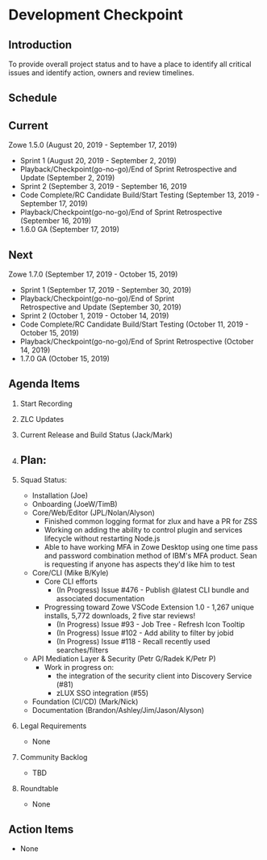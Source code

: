 # Development Checkpoint

Introduction
------------
To provide overall project status and to have a place to identify all critical issues and identify action, owners and review timelines.

Schedule
--------

Current
-------

Zowe 1.5.0 (August 20, 2019 - September 17, 2019)
- Sprint 1 (August 20, 2019 - September 2, 2019)
- Playback/Checkpoint(go-no-go)/End of Sprint Retrospective and Update (September 2, 2019)
- Sprint 2 (September 3, 2019 - September 16, 2019
- Code Complete/RC Candidate Build/Start Testing (September 13, 2019 - September 17, 2019)
- Playback/Checkpoint(go-no-go)/End of Sprint Retrospective (September 16, 2019)
- 1.6.0 GA (September 17, 2019)

Next
----

Zowe 1.7.0 (September 17, 2019 - October 15, 2019)
- Sprint 1 (September 17, 2019 - September 30, 2019)
- Playback/Checkpoint(go-no-go)/End of Sprint Retrospective and Update (September 30, 2019)
- Sprint 2 (October 1, 2019 - October 14, 2019)
- Code Complete/RC Candidate Build/Start Testing (October 11, 2019 - October 15, 2019)
- Playback/Checkpoint(go-no-go)/End of Sprint Retrospective (October 14, 2019)
- 1.7.0 GA (October 15, 2019)

Agenda Items
------------
1. Start Recording
2. ZLC Updates
3. Current Release and Build Status (Jack/Mark)
4. Plan:
    -
5. Squad Status:
    - Installation (Joe)
    - Onboarding (JoeW/TimB)
    - Core/Web/Editor (JPL/Nolan/Alyson)
        - Finished common logging format for zlux and have a PR for ZSS
        - Working on adding the ability to control plugin and services lifecycle without restarting Node.js
        - Able to have working MFA in Zowe Desktop using one time pass and password combination method of IBM's MFA product. Sean is requesting if anyone has aspects they'd like him to test
    - Core/CLI (Mike B/Kyle)
        - Core CLI efforts
            - (In Progress) Issue #476 - Publish @latest CLI bundle and associated documentation
        - Progressing toward Zowe VSCode Extension 1.0 - 1,267 unique installs, 5,772 downloads, 2 five star reviews!
            - (In Progress) Issue #93 - Job Tree - Refresh Icon Tooltip
            - (In Progress) Issue #102 - Add ability to filter by jobid
            - (In Progress) Issue #118 - Recall recently used searches/filters
    - API Mediation Layer & Security (Petr G/Radek K/Petr P)
        - Work in progress on:
            - the integration of the security client into Discovery Service (#81)    
            - zLUX SSO integration (#55)
    - Foundation (CI/CD) (Mark/Nick)
    - Documentation (Brandon/Ashley/Jim/Jason/Alyson)

6. Legal Requirements
    - None

7. Community Backlog
    - TBD
8. Roundtable
    - None

Action Items
------------
- None

